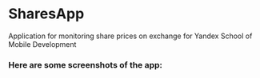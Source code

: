# SharesApp
Application for monitoring share prices on exchange for Yandex School of Mobile Development
### Here are some screenshots of the app:

